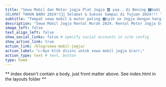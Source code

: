 ```yaml
---
title: "Sewa Mobil dan Motor jogja Plat Jogja 🆎 yaa.. di Bening 🅰️badi Transport Jogja laah..Penginapan juga ada👌
SELAMAT TAHUN BARU 2024!!🥳🎆 Selamat & Sukses Sampai di Tujuan 2024!!! "
subtitle: "Tempat sewa mobil & motor paling 🅰️syik se Jogja dengan harga terjangkau, Sewa Mobil Jogja Mulai 250k/Hari | Sewa Motor Mulai 70k/Hari | Penginapan Mulai 165k/Malam, dengan cabang di Stasiun Lempuyangan d🅰️n UMY Gamping Yogyakarta🚧 🚧 🚧 🚧 🚧 Jadi anda datang tiba di jogja via kereta di Stasiun Lempuyangan lalu ke cabang kami di stasiun lempuyangan, sewa motor lalu sekalian sewa kamar deluxe / standar lalu meluncur ke Samirono untuk menginap di kamar yang telah anda pesan, besoknya anda langsung bisa booking mobil kemanapun anda suka di Jogja dari kamar anda, simple banget kan"
description: "Sewa Mobil Jogja Rental Murah 2024. Rental Motor Jogja Sewa Murah dan Penginapan Murah Jogja. W🅰️ 0818-267-443. Lokasi dekat UGM dan UNY Samirono. Sej🅰️k dahulu kala Bening Abadi Transport telah berkecimpung di bidang transportasi dan penginapan murah di kota pariwisata Yogyakarta dan berlokasi yang terdekat dengan UGM dan UNY Jogja serta kampus lainnya. Sewa mobil jogja, lepas kunci maupun dengan driver / sopir, sewa motor, penginapan kamar deluxe dan kamar standar serta guest house atau homestay adalah jasa utama kami dan anda bisa memesan kamar / homestay via aplikasi TRAVELOKA. Kami selalu berusaha memberikan harga yang terbaik untuk para pelanggan dan kami juga selalu senantiasa berkomitmen memberikan pelayanan yang terbaik juga kepada para pelanggan setia Bening Abadi Transport. Terima kasih banyak kepada para pelanggan yang telah menggunakan jasa kami, semoga para pelanggan kami selalu diberi sehat dan lancar serta berkah rejekinya...amien. Salam sewa mobil jogja! From jogja with...❤️ "
image_left: false
text_align_left: false
show_social_links: false # specify social accounts in site config
show_action_link: true
action_link: /blog/sewa-mobil-jogja/
action_label: "👉Ayo klik disini untuk sewa mobil jogja &rarr;"
action_type: text # text, button
type: home
---
```


** index doesn't contain a body, just front matter above.
See index.html in the layouts folder **
